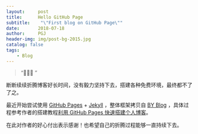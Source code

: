 ```yaml
---
layout:     post
title:      Hello GitHub Page
subtitle:    "\"First blog on GitHub Page\""
date:       2018-07-18
author:     PGJ
header-img: img/post-bg-2015.jpg
catalog: false
tags:
    - Blog
---
```


> “🙉🙉🙉 ”


断断续续折腾博客好长时间，没有毅力坚持下去，搭建各种免费环境，最终都不了了之。

最近开始尝试使用 [GitHub Pages](https://pages.github.com/) + [Jekyll](http://jekyllrb.com/) ，整体框架拷贝自 [BY Blog](http://qiubaiying.top/) ，具体过程参考作者的搭建教程[利用 GitHub Pages 快速搭建个人博客](https://www.jianshu.com/p/e68fba58f75c)。

在此对作者的好心付出表示感谢！也希望自己的折腾过程能够一直持续下去。




